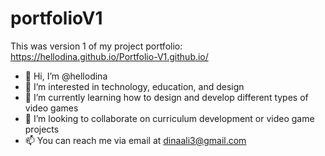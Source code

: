 # portfolioV1
This was version 1 of my project portfolio: https://hellodina.github.io/Portfolio-V1.github.io/

- 👋 Hi, I’m @hellodina
- 👀 I’m interested in technology, education, and design
- 🌱 I’m currently learning how to design and develop different types of video games
- 💞️ I’m looking to collaborate on curriculum development or video game projects
- 📫 You can reach me via email at dinaali3@gmail.com
